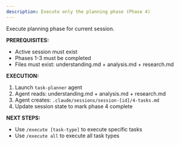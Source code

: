 ```yaml
---
description: Execute only the planning phase (Phase 4)
---
```

Execute planning phase for current session.

**PREREQUISITES:**
- Active session must exist
- Phases 1-3 must be completed
- Files must exist: understanding.md + analysis.md + research.md

**EXECUTION:**
1. Launch `task-planner` agent
2. Agent reads: understanding.md + analysis.md + research.md
3. Agent creates: `.claude/sessions/session-[id]/4-tasks.md`
4. Update session state to mark phase 4 complete

**NEXT STEPS:**
- Use `/execute [task-type]` to execute specific tasks
- Use `/execute all` to execute all task types